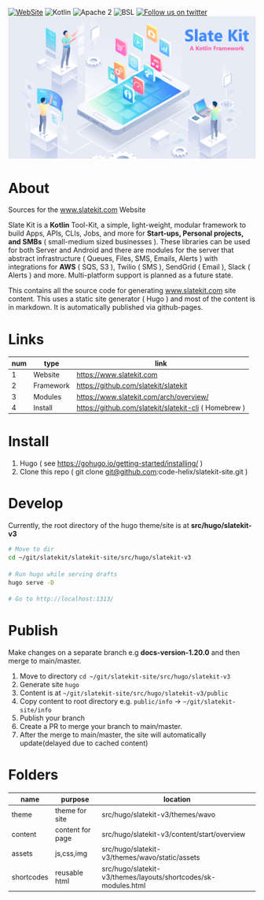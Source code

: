 
[![WebSite](https://img.shields.io/badge/site-slatekit-blue)](https://www.slatekit.com)
![Kotlin](https://img.shields.io/badge/kotlin-1.3-orange.svg)
![Apache 2](https://img.shields.io/badge/license-Apache2-brightgreen.svg?style=flat)
![BSL ](https://img.shields.io/badge/license-bsl__1.0-yellow.svg?style=flat)
[![Follow us on twitter](https://img.shields.io/badge/twitter-slatekit-blue.svg)](https://twitter.com/slatekit)
![image](assets/media/slatekit-banner.png)

# About
Sources for the www.slatekit.com Website

Slate Kit is a **Kotlin** Tool-Kit, a simple, light-weight, modular framework to build Apps, APIs, CLIs, Jobs, and more for **Start-ups, Personal projects, and SMBs** ( small-medium sized businesses ). These libraries can be used for both Server and Android and there are modules for the server that abstract infrastructure ( Queues, Files, SMS, Emails, Alerts ) with integrations for **AWS** ( SQS, S3 ), Twilio ( SMS ), SendGrid ( Email ), Slack ( Alerts ) and more. Multi-platform support is planned as a future state.

This contains all the source code for generating www.slatekit.com site content. 
This uses a static site generator ( Hugo ) and most of the content is in markdown.
It is automatically published via github-pages. 

# Links
num | type | link 
----|-----|------
1 | Website   | https://www.slatekit.com
2 | Framework | https://github.com/slatekit/slatekit
3 | Modules   | https://www.slatekit.com/arch/overview/
4 | Install   | https://github.com/slatekit/slatekit-cli ( Homebrew )


# Install
1. Hugo ( see https://gohugo.io/getting-started/installing/ )
2. Clone this repo ( git clone git@github.com:code-helix/slatekit-site.git )

# Develop
Currently, the root directory of the hugo theme/site is at **src/hugo/slatekit-v3**

```bash
# Move to dir
cd ~/git/slatekit/slatekit-site/src/hugo/slatekit-v3

# Run hugo while serving drafts
hugo serve -D 

# Go to http://localhost:1313/
```

# Publish
Make changes on a separate branch e.g **docs-version-1.20.0** and then merge to main/master.

1. Move to directory `cd ~/git/slatekit-site/src/hugo/slatekit-v3`
2. Generate site `hugo`
3. Content is at `~/git/slatekit-site/src/hugo/slatekit-v3/public`
4. Copy content to root directory e.g. `public/info` -> `~/git/slatekit-site/info`
5. Publish your branch
6. Create a PR to merge your branch to main/master.
7. After the merge to main/master, the site will automatically update(delayed due to cached content)


# Folders

name | purpose | location 
--|---|---
theme   | theme for site   | src/hugo/slatekit-v3/themes/wavo
content | content for page | src/hugo/slatekit-v3/content/start/overview
assets  | js,css,img       | src/hugo/slatekit-v3/themes/wavo/static/assets
shortcodes   | reusable html | src/hugo/slatekit-v3/themes/layouts/shortcodes/sk-modules.html

